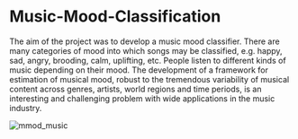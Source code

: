 # Music-Mood-Classification
The aim of the project was to develop a music mood classifier. There are many categories of mood into which songs may be classified, e.g. happy, sad, angry, brooding, calm, uplifting, etc. People listen to different kinds of music depending on their mood. The development of a framework for estimation of musical mood, robust to the tremendous variability of musical content across genres, artists, world regions and time periods, is an interesting and challenging problem with wide applications in the music industry. 


![mmod_music](https://user-images.githubusercontent.com/54474853/89421393-9af08c00-d751-11ea-96a4-9505e3062e4b.jpg)
